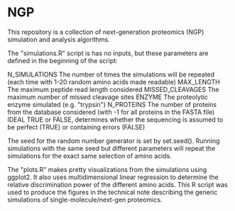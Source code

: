 # NGP
This repository is a collection of next-generation proteomics (NGP) simulation and analysis algorithms. 

The "simulations.R" script is has no inputs, but these parameters are defined in the beginning of the script:

N_SIMULATIONS     The number of times the simulations will be repeated (each time with 1-20 random amino acids made readable)
MAX_LENGTH        The maximum peptide read length considered
MISSED_CLEAVAGES  The maximum number of missed cleavage sites
ENZYME            The proteolytic enzyme simulated (e.g. "trypsin")
N_PROTEINS        The number of proteins from the database considered (with -1 for all proteins in the FASTA file)
IDEAL             TRUE or FALSE, determines whether the sequencing is assumed to be perfect (TRUE) or containing errors (FALSE)

The seed for the random number generator is set by set.seed(). Running simulations with the same seed but different parameters will repeat the simulations for the exact same selection of amino acids.

The "plots.R" makes pretty visualizations from the simulations using ggplot2. It also uses multidimensional linear regression to determine the relative discrimination power of the different amino acids. This R script was used to produce the figures in the technical note describing the generic simulations of single-molecule/next-gen proteomics.
